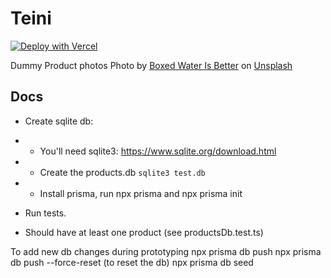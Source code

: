 # Teini

[![Deploy with Vercel](https://vercel.com/button)](https://vercel.com/new/clone?repository-url=https%3A%2F%2Fgithub.com%2Fzeekrey%2Fteini&env=STRIPE_SECRET_KEY,NEXT_PUBLIC_STRIPE_PUBLISHABLE_KEY&envDescription=Stripe&envLink=https%3A%2F%2Fteini.co%2F&redirect-url=https%3A%2F%2Fteini.co%2F&demo-title=Teini%20Demo&demo-description=This%20is%20the%20demo%20description&demo-url=https%3A%2F%2Fteini.co%2F)


Dummy Product photos
Photo by <a href="https://unsplash.com/@boxedwater?utm_source=unsplash&utm_medium=referral&utm_content=creditCopyText">Boxed Water Is Better</a> on <a href="https://unsplash.com/@boxedwater?utm_source=unsplash&utm_medium=referral&utm_content=creditCopyText">Unsplash</a>

## Docs

- Create sqlite db:
- - You'll need sqlite3: https://www.sqlite.org/download.html
- - Create the products.db `sqlite3 test.db`
- - Install prisma, run npx prisma and npx prisma init

- Run tests.
- Should have at least one product (see productsDb.test.ts)

To add new db changes during prototyping
npx prisma db push
npx prisma db push --force-reset (to reset the db)
npx prisma db seed
